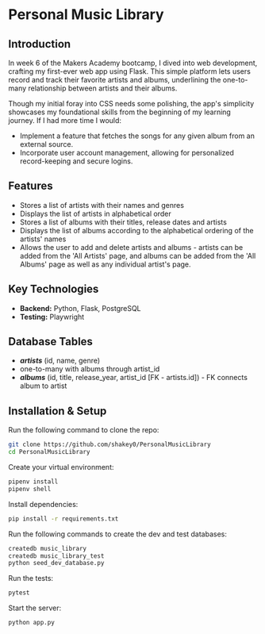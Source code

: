 # Personal Music Library

## Introduction
In week 6 of the Makers Academy bootcamp, I dived into web development, crafting my first-ever web app using Flask. This simple platform lets users record and track their favorite artists and albums, underlining the one-to-many relationship between artists and their albums.

Though my initial foray into CSS needs some polishing, the app's simplicity showcases my foundational skills from the beginning of my learning journey.
If I had more time I would:
- Implement a feature that fetches the songs for any given album from an external source.
- Incorporate user account management, allowing for personalized record-keeping and secure logins.

## Features

- Stores a list of artists with their names and genres
- Displays the list of artists in alphabetical order
- Stores a list of albums with their titles, release dates and artists
- Displays the list of albums according to the alphabetical ordering of the artists' names
- Allows the user to add and delete artists and albums - artists can be added from the 'All Artists' page, and albums can be added from the 'All Albums' page as well as any individual artist's page.

## Key Technologies

- **Backend:** Python, Flask, PostgreSQL
- **Testing:** Playwright

## Database Tables

- ***artists*** (id, name, genre)
- one-to-many with albums through artist_id
- ***albums*** (id, title, release_year, artist_id [FK - artists.id]) - FK connects album to artist

## Installation & Setup

Run the following command to clone the repo:
```bash
git clone https://github.com/shakey0/PersonalMusicLibrary
cd PersonalMusicLibrary
```

Create your virtual environment:
```bash
pipenv install
pipenv shell
```

Install dependencies:
```bash
pip install -r requirements.txt
```

Run the following commands to create the dev and test databases:
```bash
createdb music_library
createdb music_library_test
python seed_dev_database.py
```

Run the tests:
```bash
pytest
```

Start the server:
```bash
python app.py
```